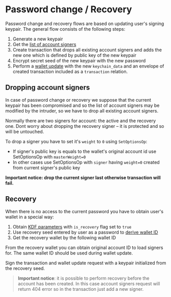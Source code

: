 # Password change / Recovery

Password change and recovery flows are based on updating user's signing keypair.
The general flow consists of the following steps:

1. Generate a new keypair
2. Get the [list of account signers](https://tokend.gitlab.io/docs/#get-account-signers) 
3. Create transaction that drops all existing account signers and adds the new one which is defined by public key of the new keypair
4. Encrypt secret seed of the new keypair with the new password
5. Perform a [wallet update](https://tokend.gitlab.io/docs/#update-wallet) with the new `keychain_data` and an envelope of created transaction included as a `transaction` relation.

## Dropping account signers
In case of password change or recovery we suppose that the current keypair has been compromised and so the list of account signers may be modified by the intruder, so we have to drop all existing account signers.

Normally there are two signers for account: the active and the recovery one. Dont worry about dropping the recovery signer – it is protected and so will be untouched.

To drop a signer you have to set it's `weight` to `0` using `SetOptionsOp`:
 
* If signer's public key is equals to the wallet's original account id use SetOptionsOp with `masterWeight=0`
* In other cases use SetOptionsOp with `signer` having `weight=0` created from current signer's public key 

**Important notice: drop the current signer last otherwise transaction will fail.**

## Recovery
When there is no access to the current password you have to obtain user's wallet in a special way:

1. Obtain [KDF parameters](https://tokend.gitlab.io/docs/#get-kdf-params) with `is_recovery` flag set to `true`
2. Use recovery seed entered by user as a password to [derive wallet ID](https://tokend.gitlab.io/docs/#wallet-id-derivation)
3. Get the recovery wallet by the following wallet ID

From the recovery wallet you can obtain original account ID to load signers for. The same wallet ID should be used during wallet update.

Sign the transaction and wallet update request with a keypair initialized from the recovery seed.

> __Important notice__: it is possible to perform recovery before the account has been created. In this case account signers request will return 404 error so in the transaction just add a new signer.